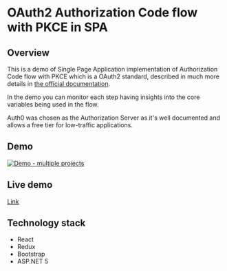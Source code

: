 # OAuth2 Authorization Code flow with PKCE in SPA

## Overview
<p>This is a demo of Single Page Application implementation of Authorization Code flow with PKCE which is a OAuth2 standard, described in much more details in <a target="_blank" href="https://datatracker.ietf.org/doc/html/draft-ietf-oauth-v2-1-01#section-4.1" className="link-primary">the official documentation</a>.</p>
<p>In the demo you can monitor each step having insights into the core variables being used in the flow.</p>
<p>Auth0 was chosen as the Authorization Server as it's well documented and allows a free tier for low-traffic applications.</p>

## Demo
[![Demo - multiple projects](https://i.ibb.co/hHDwKfr/demo.jpg)](https://www.youtube.com/watch?v=9Ilk6oIy8ac "Demo")

## Live demo
[Link](https://react-yt-mmalujdy.web.app)

## Technology stack
- React
- Redux
- Bootstrap
- ASP.NET 5